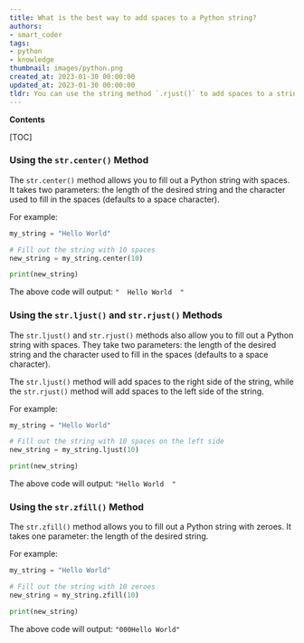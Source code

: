 ```yaml
---
title: What is the best way to add spaces to a Python string?
authors:
- smart_coder
tags:
- python
- knowledge
thumbnail: images/python.png
created_at: 2023-01-30 00:00:00
updated_at: 2023-01-30 00:00:00
tldr: You can use the string method `.rjust()` to add spaces to a string.
---
```


**Contents**

[TOC]

### Using the `str.center()` Method

The `str.center()` method allows you to fill out a Python string with spaces. It takes two parameters: the length of the desired string and the character used to fill in the spaces (defaults to a space character).

For example:

```python
my_string = "Hello World"

# Fill out the string with 10 spaces
new_string = my_string.center(10)

print(new_string)
```

The above code will output: `"  Hello World  "`

### Using the `str.ljust()` and `str.rjust()` Methods

The `str.ljust()` and `str.rjust()` methods also allow you to fill out a Python string with spaces. They take two parameters: the length of the desired string and the character used to fill in the spaces (defaults to a space character).

The `str.ljust()` method will add spaces to the right side of the string, while the `str.rjust()` method will add spaces to the left side of the string.

For example:

```python
my_string = "Hello World"

# Fill out the string with 10 spaces on the left side
new_string = my_string.ljust(10)

print(new_string)
```

The above code will output: `"Hello World  "`

### Using the `str.zfill()` Method

The `str.zfill()` method allows you to fill out a Python string with zeroes. It takes one parameter: the length of the desired string.

For example:

```python
my_string = "Hello World"

# Fill out the string with 10 zeroes
new_string = my_string.zfill(10)

print(new_string)
```

The above code will output: `"000Hello World"`

